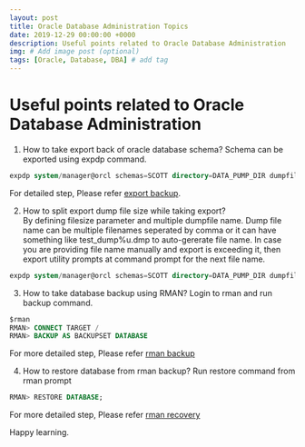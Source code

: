 ```yaml
---
layout: post
title: Oracle Database Administration Topics
date: 2019-12-29 00:00:00 +0000
description: Useful points related to Oracle Database Administration
img: # Add image post (optional)
tags: [Oracle, Database, DBA] # add tag
---
```

# Useful points related to Oracle Database Administration

1. How to take export back of oracle database schema?
Schema can be exported using expdp command.
```sql
expdp system/manager@orcl schemas=SCOTT directory=DATA_PUMP_DIR dumpfile=SCOTT.dmp logfile=expdpSCOTT.log
```
For detailed step, Please refer [export backup](https://github.com/rajnathsah/Oracle-Scripts-and-Notes/blob/master/dbascript/backup.md).

2. How to split export dump file size while taking export?  
By defining filesize parameter and multiple dumpfile name. Dump file name can be multiple filenames seperated by comma or it can have something like test_dump%u.dmp to auto-gererate file name. In case you are providing file name manually and export is exceeding it, then export utility prompts at command prompt for the next file name.
```sql
expdp system/manager@orcl schemas=SCOTT directory=DATA_PUMP_DIR dumpfile=test_dump%u.dmp filesize=20m logfile=expdpSCOTT.log
```

3. How to take database backup using RMAN?
Login to rman and run backup command.
```sql
$rman
RMAN> CONNECT TARGET /
RMAN> BACKUP AS BACKUPSET DATABASE
```
For more detailed step, Please refer [rman backup](https://github.com/rajnathsah/Oracle-Scripts-and-Notes/blob/master/dbascript/rman_backup_recovery.md)

4. How to restore database from rman backup?
Run restore command from rman prompt
```sql
RMAN> RESTORE DATABASE;
```
For more detailed step, Please refer [rman recovery](https://github.com/rajnathsah/Oracle-Scripts-and-Notes/blob/master/dbascript/rman_backup_recovery.md#rman-recovery)

Happy learning.
